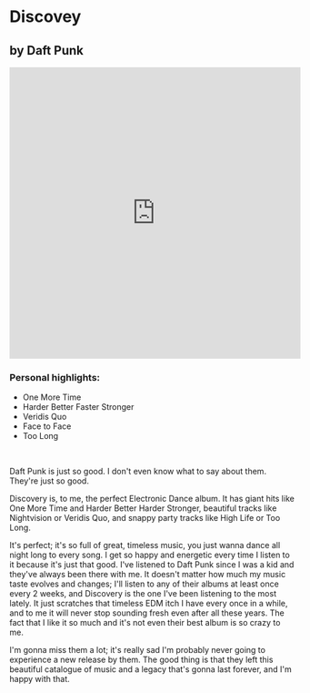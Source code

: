 <h1 class="album-page-title">Discovey</h1>
<h2 class="album-page-author">by Daft Punk</h2>
<iframe class="album-page-video" width="512px" height="512px" src="https://www.youtube.com/embed/UKYWWfR_GKA?si=J-x1VGOL_YJNyx9X" frameborder="0" allow="accelerometer; clipboard-write; encrypted-media; gyroscope; picture-in-picture"></iframe>

### Personal highlights:
* One More Time
* Harder Better Faster Stronger
* Veridis Quo
* Face to Face
* Too Long

<br>

Daft Punk is just so good. I don't even know what to say about them. They're just so good.

Discovery is, to me, the perfect Electronic Dance album. It has giant hits like One More Time and Harder Better Harder Stronger, beautiful tracks like Nightvision or Veridis Quo, and snappy party tracks like High Life or Too Long.

It's perfect; it's so full of great, timeless music, you just wanna dance all night long to every song. I get so happy and energetic every time I listen to it because it's just that good. I've listened to Daft Punk since I was a kid and they've always been there with me. It doesn't matter how much my music taste evolves and changes; I'll listen to any of their albums at least once every 2 weeks, and Discovery is the one I've been listening to the most lately. It just scratches that timeless EDM itch I have every once in a while, and to me it will never stop sounding fresh even after all these years. The fact that I like it so much and it's not even their best album is so crazy to me.

I'm gonna miss them a lot; it's really sad I'm probably never going to experience a new release by them. The good thing is that they left this beautiful catalogue of music and a legacy that's gonna last forever, and I'm happy with that.